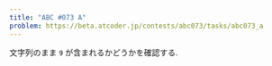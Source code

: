 ```yaml
---
title: "ABC #073 A"
problem: https://beta.atcoder.jp/contests/abc073/tasks/abc073_a
---
```

文字列のまま `9` が含まれるかどうかを確認する.
